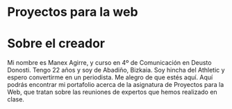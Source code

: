 # Proyectos para la web
# Sobre el creador
Mi nombre es Manex Agirre, y curso en 4º de Comunicación en Deusto Donosti. Tengo 22 años y soy de Abadiño, Bizkaia. Soy hincha del Athletic y espero convertirme en un periodista.
Me alegro de que estés aquí. Aquí podrás encontrar mi portafolio acerca de la asignatura de Proyectos para la Web, que tratan sobre las reuniones de expertos que hemos realizado en clase.
